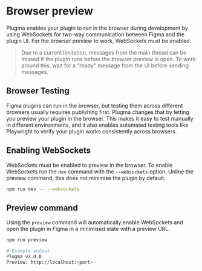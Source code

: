 # Browser preview

Plugma enables your plugin to run in the browser during development by using WebSockets for two-way communication between Figma and the plugin UI. For the browser preview to work, WebSockets must be enabled.

<blockquote class="warning">
Due to a current limitation, messages from the main thread can be missed if the plugin runs before the browser preview is open. To work around this, wait for a “ready” message from the UI before sending messages.
</blockquote>

## Browser Testing

Figma plugins can run in the browser, but testing them across different browsers usually requires publishing first. Plugma changes that by letting you preview your plugin in the browser. This makes it easy to test manually in different environments, and it also enables automated testing tools like Playwright to verify your plugin works consistently across browsers.

## Enabling WebSockets

WebSockets must be enabled to preview in the browser. To enable WebSockets run the `dev` command with the `--websockets` option. Unline the preview command, this does not minimise the plugin by default.

```bash
npm run dev -- --websockets
```

## Preview command

Using the `preview` command will automatically enable WebSockets and open the plugin in Figma in a minimised state with a preview URL.

```bash
npm run preview

# Example output
Plugma v2.0.0
Preview: http://localhost:<port>
```
